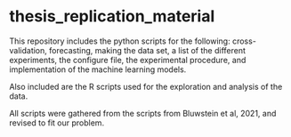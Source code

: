 # thesis_replication_material

This repository includes the python scripts for the following: cross-validation, forecasting, making the data set, a list of the different experiments, the configure file, the experimental procedure, and implementation of the machine learning models.

Also included are the R scripts used for the exploration and analysis of the data.

All scripts were gathered from the scripts from Bluwstein et al, 2021, and revised to fit our problem.

